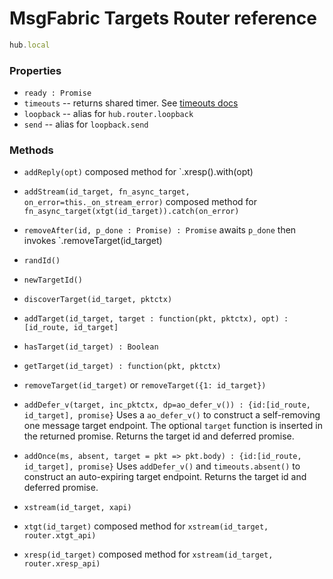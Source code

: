 # MsgFabric Targets Router reference

```javascript
hub.local
```

### Properties

- `ready : Promise`
- `timeouts` -- returns shared timer. See [timeouts docs](./misc_timeouts.md)
- `loopback` -- alias for `hub.router.loopback`
- `send` -- alias for `loopback.send`


### Methods

- `addReply(opt)` composed method for `.xresp().with(opt)
- `addStream(id_target, fn_async_target, on_error=this._on_stream_error)`
    composed method for `fn_async_target(xtgt(id_target)).catch(on_error)`
- `removeAfter(id, p_done : Promise) : Promise`
    awaits `p_done` then invokes `.removeTarget(id_target)

- `randId()`
- `newTargetId()`
- `discoverTarget(id_target, pktctx)`

- `addTarget(id_target, target : function(pkt, pktctx), opt) : [id_route, id_target]`
- `hasTarget(id_target) : Boolean`
- `getTarget(id_target) : function(pkt, pktctx)`
- `removeTarget(id_target)` or `removeTarget({1: id_target})`

- `addDefer_v(target, inc_pktctx, dp=ao_defer_v()) : {id:[id_route, id_target], promise}`
  Uses a `ao_defer_v()` to construct a self-removing one message target endpoint.
  The optional `target` function is inserted in the returned promise.
  Returns the target id and deferred promise.

- `addOnce(ms, absent, target = pkt => pkt.body) : {id:[id_route, id_target], promise}`
  Uses `addDefer_v()` and `timeouts.absent()` to construct an auto-expiring target endpoint.
  Returns the target id and deferred promise.

- `xstream(id_target, xapi)`
- `xtgt(id_target)` composed method for `xstream(id_target, router.xtgt_api)`
- `xresp(id_target)` composed method for `xstream(id_target, router.xresp_api)`

